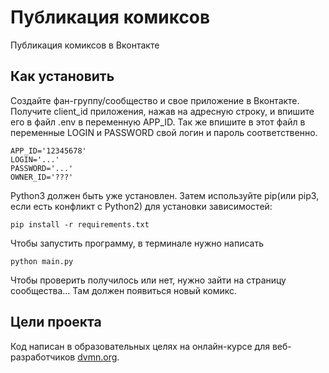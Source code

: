 # Публикация комиксов
Публикация комиксов в Вконтакте

## Как установить
Создайте фан-группу/сообщество и свое приложение в Вконтакте. 
Получите client_id приложения, нажав на адресную строку, и впишите его в файл .env в переменную APP_ID. Так же впишите в этот файл в переменные LOGIN и PASSWORD свой логин и пароль соответственно.
```
APP_ID='12345678' 
LOGIN='...'
PASSWORD='...'
OWNER_ID='???'
```
Python3 должен быть уже установлен. Затем используйте pip(или pip3, если есть конфликт с Python2) для установки зависимостей:
```
pip install -r requirements.txt
```
Чтобы запустить программу, в терминале нужно написать 
```
python main.py
``` 
Чтобы проверить получилось или нет, нужно зайти на страницу сообщества... Там должен появиться новый комикс.
## Цели проекта
Код написан в образовательных целях на онлайн-курсе для веб-разработчиков [dvmn.org](https://dvmn.org).
